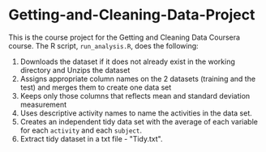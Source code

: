 # Getting-and-Cleaning-Data-Project

This is the course project for the Getting and Cleaning Data Coursera course.
The R script, `run_analysis.R`, does the following:

1. Downloads the dataset if it does not already exist in the working directory and Unzips the dataset
2. Assigns appropriate column names on the 2 datasets (training and the test) and merges them to create one data set
3. Keeps only those columns that reflects mean and standard deviation measurement
4. Uses descriptive activity names to name the activities in the data set.
5. Creates an independent tidy data set with the average of each variable for each `activity` and each `subject`.
6. Extract tidy dataset in a txt file - "Tidy.txt".
      
